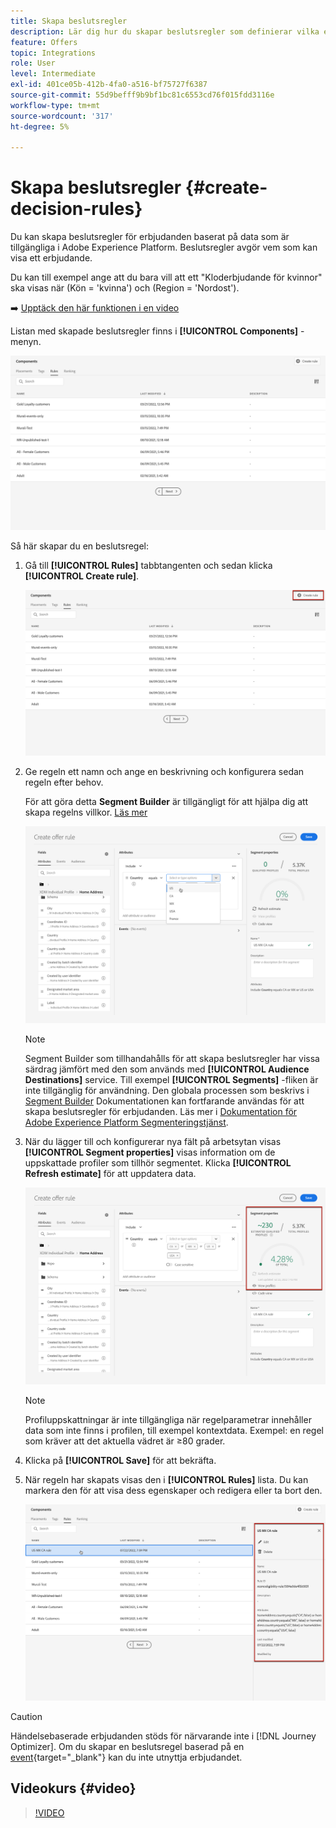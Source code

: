 ```yaml
---
title: Skapa beslutsregler
description: Lär dig hur du skapar beslutsregler som definierar vilka erbjudanden som kan visas
feature: Offers
topic: Integrations
role: User
level: Intermediate
exl-id: 401ce05b-412b-4fa0-a516-bf75727f6387
source-git-commit: 55d9befff9b9bf1bc81c6553cd76f015fdd3116e
workflow-type: tm+mt
source-wordcount: '317'
ht-degree: 5%

---
```


# Skapa beslutsregler {#create-decision-rules}

Du kan skapa beslutsregler för erbjudanden baserat på data som är tillgängliga i Adobe Experience Platform. Beslutsregler avgör vem som kan visa ett erbjudande.

Du kan till exempel ange att du bara vill att ett &quot;Kloderbjudande för kvinnor&quot; ska visas när (Kön = &#39;kvinna&#39;) och (Region = &#39;Nordost&#39;).

➡️ [Upptäck den här funktionen i en video](#video)

Listan med skapade beslutsregler finns i **[!UICONTROL Components]** -menyn.

![](../assets/decision_rules_list.png)

Så här skapar du en beslutsregel:

1. Gå till **[!UICONTROL Rules]** tabbtangenten och sedan klicka **[!UICONTROL Create rule]**.

   ![](../assets/offers_decision_rule_creation.png)

1. Ge regeln ett namn och ange en beskrivning och konfigurera sedan regeln efter behov.

   För att göra detta **Segment Builder** är tillgängligt för att hjälpa dig att skapa regelns villkor. [Läs mer](../../segment/about-segments.md)

   <!--In this example, the rule will target customers that have the "Gold" loyalty level.-->

   ![](../assets/offers_decision_rule_creation_segment.png)

   >[!NOTE]
   >
   >Segment Builder som tillhandahålls för att skapa beslutsregler har vissa särdrag jämfört med den som används med **[!UICONTROL Audience Destinations]** service. Till exempel **[!UICONTROL Segments]** -fliken är inte tillgänglig för användning. Den globala processen som beskrivs i [Segment Builder](../../segment/about-segments.md) Dokumentationen kan fortfarande användas för att skapa beslutsregler för erbjudanden. Läs mer i [Dokumentation för Adobe Experience Platform Segmenteringstjänst](https://experienceleague.adobe.com/docs/experience-platform/segmentation/ui/segment-builder.html).

1. När du lägger till och konfigurerar nya fält på arbetsytan visas **[!UICONTROL Segment properties]** visas information om de uppskattade profiler som tillhör segmentet. Klicka **[!UICONTROL Refresh estimate]** för att uppdatera data.

   ![](../assets/offers_decision_rule_creation_estimate.png)

   >[!NOTE]
   >
   >Profiluppskattningar är inte tillgängliga när regelparametrar innehåller data som inte finns i profilen, till exempel kontextdata. Exempel: en regel som kräver att det aktuella vädret är ≥80 grader.

1. Klicka på **[!UICONTROL Save]** för att bekräfta.

1. När regeln har skapats visas den i **[!UICONTROL Rules]** lista. Du kan markera den för att visa dess egenskaper och redigera eller ta bort den.

   ![](../assets/rule_created.png)

>[!CAUTION]
>
>Händelsebaserade erbjudanden stöds för närvarande inte i [!DNL Journey Optimizer]. Om du skapar en beslutsregel baserad på en [event](https://experienceleague.adobe.com/docs/experience-platform/segmentation/ui/segment-builder.html?lang=en#events){target=&quot;_blank&quot;} kan du inte utnyttja erbjudandet.

## Videokurs {#video}

>[!VIDEO](https://video.tv.adobe.com/v/329373?quality=12)
